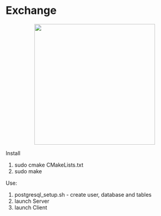 # Exchange

<div id="header" align="left" style="margin-left:15%">
  <img src="https://media.giphy.com/media/S3n6idriKtiFbZyqve/giphy.gif" width="320"/>
</div>

Install
  1) sudo cmake CMakeLists.txt
  2) sudo make

Use:
  1) postgresql_setup.sh - create user, database and tables
  2) launch Server
  3) launch Client
  
